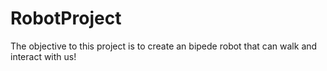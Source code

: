 # RobotProject
The objective to this project is to create an bipede robot that can walk and interact with us!
